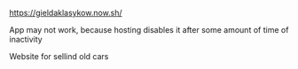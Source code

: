 https://gieldaklasykow.now.sh/

App may not work, because hosting disables it after some amount of time of inactivity

Website for sellind old cars
